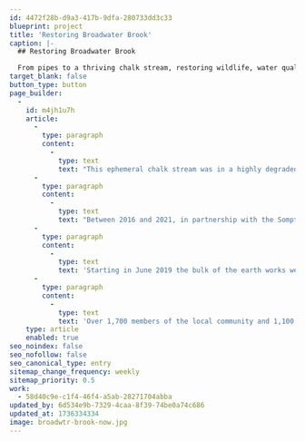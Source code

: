 ```yaml
---
id: 4472f28b-d9a3-417b-9dfa-280733dd3c33
blueprint: project
title: 'Restoring Broadwater Brook'
caption: |-
  ## Restoring Broadwater Brook

  From pipes to a thriving chalk stream, restoring wildlife, water quality, and community connection.
target_blank: false
button_type: button
page_builder:
  -
    id: m4jh1u7h
    article:
      -
        type: paragraph
        content:
          -
            type: text
            text: "This ephemeral chalk stream was in a highly degraded state, the vast majority of it was underground, flowing through pipes, whilst the short, above ground, sections were impacted by historical and contemporary pollution. Pre-restoration surveys highlighted a stream with negligible ecological value and a heavily modified characteristic many felt too costly or difficult to fix.\_"
      -
        type: paragraph
        content:
          -
            type: text
            text: "Between 2016 and 2021, in partnership with the Sompting Estate Trust and supported by the National Lottery Heritage Fund, the Environment Agency, Rampion Offshore Wind, and the local community we realigned the channel and changed the nature of the surrounding farmland, creating a cleaner, accessible and wildlife rich area for future generations to enjoy.\_"
      -
        type: paragraph
        content:
          -
            type: text
            text: 'Starting in June 2019 the bulk of the earth works were completed over two months with a new, 900m long multi-stage channel and two silt traps constructed to trap pollutants from the surrounding urban areas. The new channel was seeded with hydroseed to enable rapid establishment of vegetation on the banks and very quickly we saw macrophytes (in-channel plants) starting to appear. The new habitat attracted some early colonisers including the first recording of scarce blue-tailed damselfly in Sussex for 125 years. Today the channel is a vibrant array of species and vegetation, and the water quality has improved dramatically.'
      -
        type: paragraph
        content:
          -
            type: text
            text: 'Over 1,700 members of the local community and 1,100 local school children got involved in the project. From wildlife surveys to urban wildlife campaigns, nature photography courses to practical conservation tasks, and oral histories to archaeological investigations there was something for everyone. Citizen science programmes ‘Helping Hands for Harvest Mice’, water testing (chemical and biological) and ecological monitoring brought a further 117 individuals to the project. Our legacy group – the Sompting River Rangers – continues to actively monitor and manage the site through monthly meetings under the coordination of OART.'
    type: article
    enabled: true
seo_noindex: false
seo_nofollow: false
seo_canonical_type: entry
sitemap_change_frequency: weekly
sitemap_priority: 0.5
work:
  - 58d40c9e-c1f4-46f4-a5ab-28271704abba
updated_by: 6d534e9b-7329-4caa-8f39-74be0a74c686
updated_at: 1736334334
image: broadwtr-brook-now.jpg
---
```

